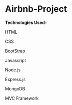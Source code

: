 # Airbnb-Project
**Technologies Used-**


HTML

CSS

BootStrap

Javascript

Node.js

Express.js

MongoDB

MVC Framework
